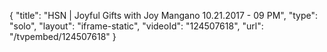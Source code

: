 {
    "title": "HSN | Joyful Gifts with Joy Mangano 10.21.2017 - 09 PM",
    "type": "solo",
    "layout": "iframe-static",
    "videoId": "124507618",
    "url": "\/tvpembed\/124507618"
}